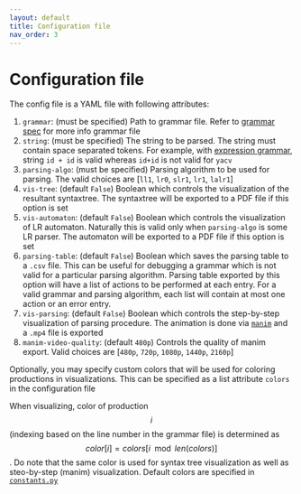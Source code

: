 ```yaml
---
layout: default
title: Configuration file
nav_order: 3
---
```


# Configuration file 

The config file is a YAML file with following attributes:

1. `grammar`: (must be specified) Path to grammar file. Refer to [grammar spec](/yacv/grammar) for more info grammar file
2. `string`: (must be specified) The string to be parsed. The string must contain space separated tokens. For example, with [expression grammar](https://github.com/ashutoshbsathe/yacv/blob/main/examples/grammars/expression-grammar.txt), string `id + id` is valid whereas `id+id` is not valid for `yacv`
3. `parsing-algo`: (must be specified) Parsing algorithm to be used for parsing. The valid choices are [`ll1`, `lr0`, `slr1`, `lr1`, `lalr1`]
4. `vis-tree`: (default `False`) Boolean which controls the visualization of the resultant syntaxtree. The syntaxtree will be exported to a PDF file if this option is set 
5. `vis-automaton`: (default `False`) Boolean which controls the visualization of LR automaton. Naturally this is valid only when `parsing-algo` is some LR parser. The automaton will be exported to a PDF file if this option is set 
6. `parsing-table`: (default `False`) Boolean which saves the parsing table to a `.csv` file. This can be useful for debugging a grammar which is not valid for a particular parsing algorithm. Parsing table exported by this option will have a list of actions to be performed at each entry. For a valid grammar and parsing algorithm, each list will contain at most one action or an error entry.
7. `vis-parsing`: (default `False`) Boolean which controls the step-by-step visualization of parsing procedure. The animation is done via [`manim`](https://github.com/3b1b/manim) and a `.mp4` file is exported 
8. `manim-video-quality`: (default `480p`) Controls the quality of manim export. Valid choices are [`480p`, `720p`, `1080p`, `1440p`, `2160p`]

Optionally, you may specify custom colors that will be used for coloring productions in visualizations. This can be specified as a list attribute `colors` in the configuration file

When visualizing, color of production $$i$$ (indexing based on the line number in the grammar file) is determined as $$color[i] = colors[i \mod len(colors)]$$. Do note that the same color is used for syntax tree visualization as well as steo-by-step (manim) visualization. Default colors are specified in [`constants.py`](https://github.com/ashutoshbsathe/yacv/blob/main/yacv/constants.py)

